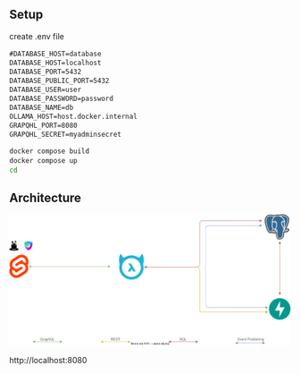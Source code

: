 ## Setup

create .env file
```env
#DATABASE_HOST=database
DATABASE_HOST=localhost
DATABASE_PORT=5432
DATABASE_PUBLIC_PORT=5432
DATABASE_USER=user
DATABASE_PASSWORD=password
DATABASE_NAME=db
OLLAMA_HOST=host.docker.internal
GRAPQHL_PORT=8080
GRAPQHL_SECRET=myadminsecret
```

```sh 
docker compose build
docker compose up
cd 
```

## Architecture

![architecture](specs/Architecture.svg)

http://localhost:8080
